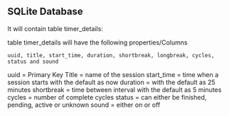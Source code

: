## SQLite Database

It will contain table timer_details:
 
table timer_details will have the following properties/Columns

    uuid, title, start_time, duration, shortbreak, longbreak, cycles, status and sound

uuid = Primary Key
Title = name of the session
start_time = time when a session starts with the default as now
duration = with the default as 25 minutes
shortbreak = time between interval with the default as 5 minutes
cycles = number of complete cycles
status = can either be finished, pending, active or unknown
sound = either on or off 
